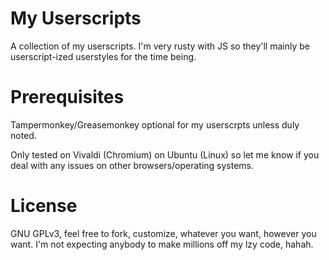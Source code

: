 # My Userscripts
A collection of my userscripts. I'm very rusty with JS so they'll mainly be userscript-ized userstyles for the time being.

# Prerequisites
Tampermonkey/Greasemonkey optional for my userscrpts unless duly noted.

Only tested on Vivaldi (Chromium) on Ubuntu (Linux) so let me know if you deal with any issues on other browsers/operating systems.

# License
GNU GPLv3, feel free to fork, customize, whatever you want, however you want. I'm not expecting anybody to make millions off my lzy code, hahah.
